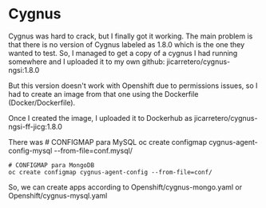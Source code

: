 # Cygnus
Cygnus was hard to crack, but I finally got it working. The main problem is that there is no version of Cygnus labeled as 1.8.0 which is the one they wanted to test. So, I managed to get a copy of a cygnus I had running somewhere and I uploaded it to my own github: jicarretero/cygnus-ngsi:1.8.0

But this version doesn't work with Openshift due to permissions issues, so I had to create an image from that one using the Dockerfile (Docker/Dockerfile).

Once I created the image, I uploaded it to Dockerhub as jicarretero/cygnus-ngsi-ff-jicg:1.8.0

There was
    # CONFIGMAP para MySQL
    oc create configmap cygnus-agent-config-mysql --from-file=conf.mysql/
    
    # CONFIGMAP para MongoDB
    oc create configmap cygnus-agent-config --from-file=conf/

So, we can create apps according to Openshift/cygnus-mongo.yaml or Openshift/cygnus-mysql.yaml


